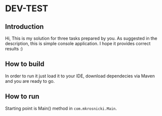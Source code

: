 # DEV-TEST

## Introduction

Hi,
This is my solution for three tasks prepared by you. As suggested in the description, this is simple console application. I hope it provides correct results :) 

## How to build

In order to run it just load it to your IDE, download dependecies via Maven and you are ready to go.

## How to run

Starting point is Main() method in `com.mkrosnicki.Main`.
